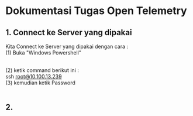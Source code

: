 # Dokumentasi Tugas Open Telemetry


## 1. Connect ke Server yang dipakai 
Kita Connect ke Server yang dipakai dengan cara : <br/>
(1) Buka "Windows Powershell"  <br/> <br/>

(2) ketik command berikut ini :  <br/>
ssh root@10.100.13.239
<br/>
(3) kemudian ketik Password  <br/><br/>

## 2. 
